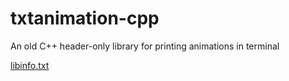 # txtanimation-cpp
An old C++ header-only library for printing animations in terminal

[libinfo.txt](https://github.com/Dolfost/txtanimation-cpp/blob/main/readme/libinfo.txt)
